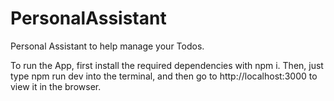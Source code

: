 # PersonalAssistant
Personal Assistant to help manage your Todos.

To run the App, first install the required dependencies with npm i. Then, just type npm run dev into the terminal, and then go to http://localhost:3000 to view it in the browser. 
